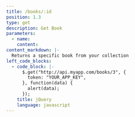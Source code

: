 ```yaml
---
title: /books/:id
position: 1.3
type: get
description: Get Book
parameters:
  - name:
    content:
content_markdown: |-
  Returns a specific book from your collection
left_code_blocks:
  - code_block: |-
      $.get("http://api.myapp.com/books/3", {
        token: "YOUR_APP_KEY",
      }, function(data) {
        alert(data);
      });
    title: jQuery
    language: javascript
---
```

